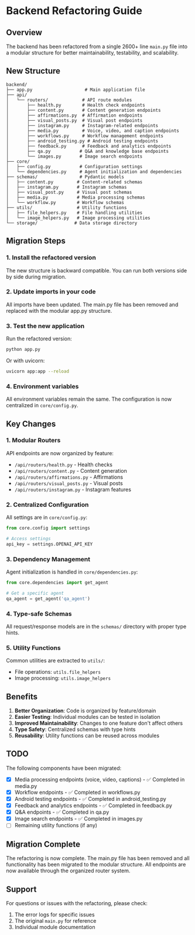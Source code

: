 # Backend Refactoring Guide

## Overview

The backend has been refactored from a single 2600+ line `main.py` file into a modular structure for better maintainability, testability, and scalability.

## New Structure

```
backend/
├── app.py                    # Main application file
├── api/
│   └── routers/             # API route modules
│       ├── health.py        # Health check endpoints
│       ├── content.py       # Content generation endpoints
│       ├── affirmations.py  # Affirmation endpoints
│       ├── visual_posts.py  # Visual post endpoints
│       ├── instagram.py     # Instagram-related endpoints
│       ├── media.py         # Voice, video, and caption endpoints
│       ├── workflows.py     # Workflow management endpoints
│       ├── android_testing.py # Android testing endpoints
│       ├── feedback.py      # Feedback and analytics endpoints
│       ├── qa.py           # Q&A and knowledge base endpoints
│       └── images.py       # Image search endpoints
├── core/
│   ├── config.py           # Configuration settings
│   └── dependencies.py     # Agent initialization and dependencies
├── schemas/                # Pydantic models
│   ├── content.py         # Content-related schemas
│   ├── instagram.py       # Instagram schemas
│   ├── visual_post.py     # Visual post schemas
│   ├── media.py           # Media processing schemas
│   └── workflow.py        # Workflow schemas
├── utils/                 # Utility functions
│   ├── file_helpers.py    # File handling utilities
│   └── image_helpers.py   # Image processing utilities
└── storage/              # Data storage directory

```

## Migration Steps

### 1. Install the refactored version

The new structure is backward compatible. You can run both versions side by side during migration.

### 2. Update imports in your code

All imports have been updated. The main.py file has been removed and replaced with the modular app.py structure.

### 3. Test the new application

Run the refactored version:
```bash
python app.py
```

Or with uvicorn:
```bash
uvicorn app:app --reload
```

### 4. Environment variables

All environment variables remain the same. The configuration is now centralized in `core/config.py`.

## Key Changes

### 1. Modular Routers

API endpoints are now organized by feature:
- `/api/routers/health.py` - Health checks
- `/api/routers/content.py` - Content generation
- `/api/routers/affirmations.py` - Affirmations
- `/api/routers/visual_posts.py` - Visual posts
- `/api/routers/instagram.py` - Instagram features

### 2. Centralized Configuration

All settings are in `core/config.py`:
```python
from core.config import settings

# Access settings
api_key = settings.OPENAI_API_KEY
```

### 3. Dependency Management

Agent initialization is handled in `core/dependencies.py`:
```python
from core.dependencies import get_agent

# Get a specific agent
qa_agent = get_agent('qa_agent')
```

### 4. Type-safe Schemas

All request/response models are in the `schemas/` directory with proper type hints.

### 5. Utility Functions

Common utilities are extracted to `utils/`:
- File operations: `utils.file_helpers`
- Image processing: `utils.image_helpers`

## Benefits

1. **Better Organization**: Code is organized by feature/domain
2. **Easier Testing**: Individual modules can be tested in isolation
3. **Improved Maintainability**: Changes to one feature don't affect others
4. **Type Safety**: Centralized schemas with type hints
5. **Reusability**: Utility functions can be reused across modules

## TODO

The following components have been migrated:
- [x] Media processing endpoints (voice, video, captions) - ✅ Completed in media.py
- [x] Workflow endpoints - ✅ Completed in workflows.py
- [x] Android testing endpoints - ✅ Completed in android_testing.py
- [x] Feedback and analytics endpoints - ✅ Completed in feedback.py
- [x] Q&A endpoints - ✅ Completed in qa.py
- [x] Image search endpoints - ✅ Completed in images.py
- [ ] Remaining utility functions (if any)

## Migration Complete

The refactoring is now complete. The main.py file has been removed and all functionality has been migrated to the modular structure. All endpoints are now available through the organized router system.

## Support

For questions or issues with the refactoring, please check:
1. The error logs for specific issues
2. The original `main.py` for reference
3. Individual module documentation